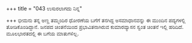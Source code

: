 +++
title = "043 ಉಸುರಲಾಗದು ನಿನ್ನ"

+++
ಭೀಮನು ತನ್ನ ಅಣ್ಣ ತಮ್ಮಂದಿರ ಧೋರಣೆಯ ಬಗೆಗೆ ತನಗಿದ್ದ ಅಸಮಾಧಾನವನ್ನು ಈ ಮುಂದಿನ ಪದ್ಯಗಳಲ್ಲಿ ತೋಡಿಕೊಂಡಿದ್ದಾನೆ. ಜನಪದ ಚಿಂತನೆಯಿಂದ ಪ್ರಭಾವಿತನಾಗಿರುವ ಕುಮಾರವ್ಯಾಸನ ಸ್ವಂತ ಚಿಂತನೆ ಇಲ್ಲಿ ಹರಿದಿದೆ. ಮೂಲಭಾರತದಲ್ಲಿ ಈ ಬಗೆಯ ಮಾತುಗಳಿಲ್ಲ.